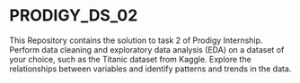 # PRODIGY_DS_02
This Repository contains the solution to task 2 of Prodigy Internship. Perform data cleaning and exploratory data analysis (EDA) on a dataset of your choice, such as the Titanic dataset from Kaggle. Explore the relationships between variables and identify patterns and trends in the data.
